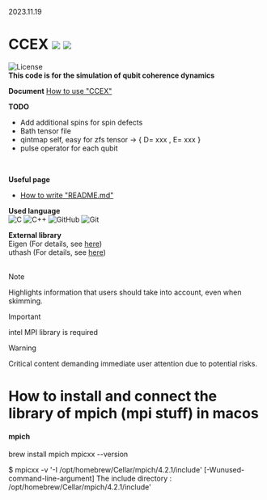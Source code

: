 
2023.11.19

CCEX ![](https://komarev.com/ghpvc/?username=your-github-username&style=flat-square) ![](https://img.shields.io/github/watchers/{username}/{repo-name}.svg)
===============

![License](https://img.shields.io/badge/License-CQML-blue?style=flat-square&logo=c&logoColor=white&labelColor=e28a2b)<br/>
**This code is for the simulation of qubit coherence dynamics<br/>**

**Document** [How to use "CCEX"](https://cce-x-refactoring.vercel.app/index.html)

**TODO**
* Add additional spins for spin defects
* Bath tensor file    
* qintmap self, easy for zfs tensor -> { D= xxx , E= xxx }
* pulse operator for each qubit
<br/>

**Useful page**
* [How to write "README.md"](https://docs.github.com/ko/get-started/writing-on-github/getting-started-with-writing-and-formatting-on-github/basic-writing-and-formatting-syntax)

**Used language**<br/>
![C](https://img.shields.io/badge/c-%2300599C.svg?style=for-the-badge&logo=c&logoColor=white)
![C++](https://img.shields.io/badge/c++-%2300599C.svg?style=for-the-badge&logo=c%2B%2B&logoColor=white)
![GitHub](https://img.shields.io/badge/github-%23121011.svg?style=for-the-badge&logo=github&logoColor=white)
![Git](https://img.shields.io/badge/git-%23F05033.svg?style=for-the-badge&logo=git&logoColor=white)
<br/>

**External library**<br/>
Eigen (For details, see [here](https://eigen.tuxfamily.org/index.php?title=Main_Page))<br/>
uthash (For details, see [here](https://troydhanson.github.io/uthash/userguide.html#_a_hash_in_c))<br/>
<br/>

> [!NOTE]
> Highlights information that users should take into account, even when skimming.

> [!IMPORTANT]
> intel MPI library is required

> [!WARNING]
> Critical content demanding immediate user attention due to potential risks.



# How to install and connect the library of mpich (mpi stuff) in macos
#### mpich
brew install mpich
mpicxx --version

$ mpicxx -v
  '-I /opt/homebrew/Cellar/mpich/4.2.1/include' [-Wunused-command-line-argument]
  The include directory : /opt/homebrew/Cellar/mpich/4.2.1/include'

